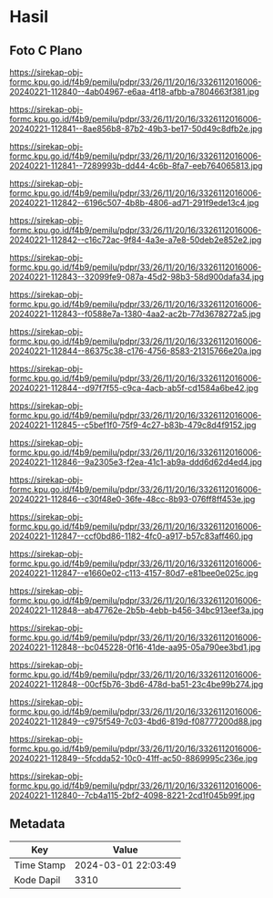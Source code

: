 # Hasil

## Foto C Plano

https://sirekap-obj-formc.kpu.go.id/f4b9/pemilu/pdpr/33/26/11/20/16/3326112016006-20240221-112840--4ab04967-e6aa-4f18-afbb-a7804663f381.jpg

https://sirekap-obj-formc.kpu.go.id/f4b9/pemilu/pdpr/33/26/11/20/16/3326112016006-20240221-112841--8ae856b8-87b2-49b3-be17-50d49c8dfb2e.jpg

https://sirekap-obj-formc.kpu.go.id/f4b9/pemilu/pdpr/33/26/11/20/16/3326112016006-20240221-112841--7289993b-dd44-4c6b-8fa7-eeb764065813.jpg

https://sirekap-obj-formc.kpu.go.id/f4b9/pemilu/pdpr/33/26/11/20/16/3326112016006-20240221-112842--6196c507-4b8b-4806-ad71-291f9ede13c4.jpg

https://sirekap-obj-formc.kpu.go.id/f4b9/pemilu/pdpr/33/26/11/20/16/3326112016006-20240221-112842--c16c72ac-9f84-4a3e-a7e8-50deb2e852e2.jpg

https://sirekap-obj-formc.kpu.go.id/f4b9/pemilu/pdpr/33/26/11/20/16/3326112016006-20240221-112843--32099fe9-087a-45d2-98b3-58d900dafa34.jpg

https://sirekap-obj-formc.kpu.go.id/f4b9/pemilu/pdpr/33/26/11/20/16/3326112016006-20240221-112843--f0588e7a-1380-4aa2-ac2b-77d3678272a5.jpg

https://sirekap-obj-formc.kpu.go.id/f4b9/pemilu/pdpr/33/26/11/20/16/3326112016006-20240221-112844--86375c38-c176-4756-8583-21315766e20a.jpg

https://sirekap-obj-formc.kpu.go.id/f4b9/pemilu/pdpr/33/26/11/20/16/3326112016006-20240221-112844--d97f7f55-c9ca-4acb-ab5f-cd1584a6be42.jpg

https://sirekap-obj-formc.kpu.go.id/f4b9/pemilu/pdpr/33/26/11/20/16/3326112016006-20240221-112845--c5bef1f0-75f9-4c27-b83b-479c8d4f9152.jpg

https://sirekap-obj-formc.kpu.go.id/f4b9/pemilu/pdpr/33/26/11/20/16/3326112016006-20240221-112846--9a2305e3-f2ea-41c1-ab9a-ddd6d62d4ed4.jpg

https://sirekap-obj-formc.kpu.go.id/f4b9/pemilu/pdpr/33/26/11/20/16/3326112016006-20240221-112846--c30f48e0-36fe-48cc-8b93-076ff8ff453e.jpg

https://sirekap-obj-formc.kpu.go.id/f4b9/pemilu/pdpr/33/26/11/20/16/3326112016006-20240221-112847--ccf0bd86-1182-4fc0-a917-b57c83aff460.jpg

https://sirekap-obj-formc.kpu.go.id/f4b9/pemilu/pdpr/33/26/11/20/16/3326112016006-20240221-112847--e1660e02-c113-4157-80d7-e81bee0e025c.jpg

https://sirekap-obj-formc.kpu.go.id/f4b9/pemilu/pdpr/33/26/11/20/16/3326112016006-20240221-112848--ab47762e-2b5b-4ebb-b456-34bc913eef3a.jpg

https://sirekap-obj-formc.kpu.go.id/f4b9/pemilu/pdpr/33/26/11/20/16/3326112016006-20240221-112848--bc045228-0f16-41de-aa95-05a790ee3bd1.jpg

https://sirekap-obj-formc.kpu.go.id/f4b9/pemilu/pdpr/33/26/11/20/16/3326112016006-20240221-112848--00cf5b76-3bd6-478d-ba51-23c4be99b274.jpg

https://sirekap-obj-formc.kpu.go.id/f4b9/pemilu/pdpr/33/26/11/20/16/3326112016006-20240221-112849--c975f549-7c03-4bd6-819d-f08777200d88.jpg

https://sirekap-obj-formc.kpu.go.id/f4b9/pemilu/pdpr/33/26/11/20/16/3326112016006-20240221-112849--5fcdda52-10c0-41ff-ac50-8869995c236e.jpg

https://sirekap-obj-formc.kpu.go.id/f4b9/pemilu/pdpr/33/26/11/20/16/3326112016006-20240221-112840--7cb4a115-2bf2-4098-8221-2cd1f045b99f.jpg


## Metadata

| Key        | Value               |
| ---------- | ------------------- |
| Time Stamp | 2024-03-01 22:03:49 |
| Kode Dapil | 3310                |



